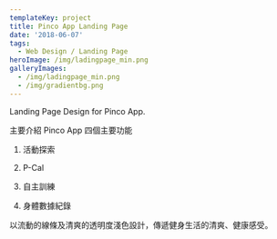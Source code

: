 ```yaml
---
templateKey: project
title: Pinco App Landing Page
date: '2018-06-07'
tags:
  - Web Design / Landing Page
heroImage: /img/ladingpage_min.png
galleryImages:
  - /img/ladingpage_min.png
  - /img/gradientbg.png
---
```

Landing Page Design for Pinco App.

主要介紹 Pinco App 四個主要功能

1. 活動探索

2. P-Cal

3. 自主訓練

4. 身體數據紀錄

以流動的線條及清爽的透明度淺色設計，傳遞健身生活的清爽、健康感受。

